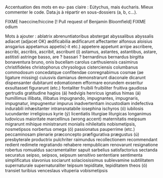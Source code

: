 Accentuation des mots en eu- pas claire : Eútychus, mais éucharis.
Mieux commenter le code.
Data.js à répartir en sous-dossiers (a, b, c…).

FIXME haeccine/hiccine [! Pull request of Benjamin Bloomfield]
FIXME odium

Mots à ajouter :
ablatrix
abrenuntiatoribus
abstergat
abyssalibus
abyssalis
adiacet (adjacet OK)
ædificabilia
ædificarunt
affectanter
alfonsus
aloisius
ansgarius
appetamus
appetis(-it etc.)
appetere
appetunt
arripe
ascribere, ascribi, ascribis, ascribit, ascribunt (í)
astamus, astantes, astantibus, astare, astitisti
astringe
basso, are ? bassari ?
bernardinus
bernardus
birgitta
bonaventura
bruno, onis
bucellam
carolus
carthusiensis
casimirus
christifideles
christophorus
chrysologus
cisterciensis
columbanus
commodosum
concedatque
confitendae
conregnabimus
cosmae (ae ligature missing)
cuiusvis
damianus
demonstrarunt
diaconale
dicarunt
dispensanter
dubitarunt
edomationem
efformare
eorundem
exseritur
exsultasset
figurarunt (etc.)
fontaliter
fruibili
fruibiliter
fruitiva
gaudiosa
gertrudis
gratitudine
hagios (á)
hedvigis
henricus
ignatius
himas (á)
humillimus
illibata, illibatus
impugnando, impugnantes, impugnaris, impugnatur, impugnentur
impurus
inadvertentiam
incustodiam
indefectiva
indurabili
inhæsitanter
intransnatabile
iosephina
ischyros (ó)
iubilosis
iucundanter
irreligiosus
kyrie (ý)
licentiatis
liturgiae
liturgicas
longanimus
ludovicus
maioritate
marcellinus (wrong accent)
maternitatis
meipsum
migrarunt
mihique
ministrarunt
monialis
nihileitatis
nobismetipsis, nosmetipsos
norbertus
omega (ó)
passionatus
pauperrime (etc.)
peccaminosam
plenarie
præconcepto
præfigurativa
prægustus (ú)
presbyterale
productrix
pulchriter
raimundus
recollectionem
recommendant
redient
redimete
regratiando
rehabere
rempublicam
renovarunt
resignatione
robertus
romualdus
sacramentaliter
sapuit
sarbelius
satisfactorius
sectanda
securatus
seipso, seipsos, seipsum
sensitivo
sententiare
sentimenta
simplificatus
slavonius
sociarunt
solaciosissimus
sublevamine 
subtilitatem
supernaturale
supernaturaliter
teipsum
tepiditate, tepiditatem
theos (ó)
transiet
turibius
venceslaus
vituperia
vobismetipsis
